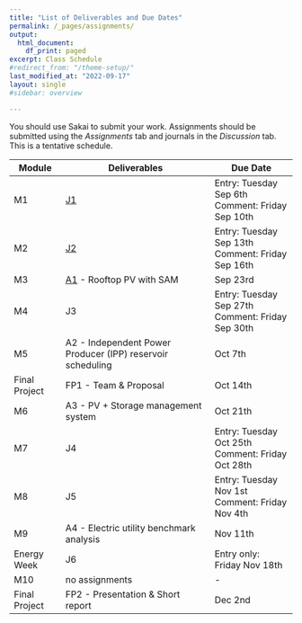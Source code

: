 ```yaml
---
title: "List of Deliverables and Due Dates"
permalink: /_pages/assignments/
output:
  html_document:
    df_print: paged
excerpt: Class Schedule
#redirect_from: "/theme-setup/"
last_modified_at: "2022-09-17"
layout: single
#sidebar: overview

---
```


You should use Sakai to submit your work. Assignments should be submitted using the *Assignments* tab and journals in the *Discussion* tab. This is a tentative schedule.
<br>

| Module |   Deliverables | Due Date |
|----|--------|--------------|
| M1 | [J1](https://sakai.duke.edu/portal/site/fc198b90-9d77-4c6b-8708-c9d0d044be5b/tool/26e522a4-84f3-4d97-9ad5-a7c405e8ea92/discussionForum/message/dfAllMessages) | Entry: Tuesday Sep 6th <br> Comment: Friday Sep 10th |
| M2 | [J2](https://sakai.duke.edu/portal/site/fc198b90-9d77-4c6b-8708-c9d0d044be5b/tool/26e522a4-84f3-4d97-9ad5-a7c405e8ea92/discussionForum/message/dfAllMessages) | Entry: Tuesday Sep 13th <br> Comment: Friday Sep 16th |
| M3 | [A1](https://sakai.duke.edu/portal/site/fc198b90-9d77-4c6b-8708-c9d0d044be5b/tool/bf736605-42a0-41a8-987a-754e3066d785?panel=Main) - Rooftop PV with SAM | Sep 23rd|
| M4 | J3 | Entry: Tuesday Sep 27th <br> Comment: Friday Sep 30th |
| M5 | A2 - Independent Power Producer (IPP) reservoir scheduling | Oct 7th|
| Final Project | FP1 - Team & Proposal | Oct 14th |
| M6 | A3 - PV + Storage management system | Oct 21th|
| M7 | J4 | Entry: Tuesday Oct 25th <br> Comment: Friday Oct 28th |
| M8 | J5 | Entry: Tuesday Nov 1st <br> Comment: Friday Nov 4th |
| M9 | A4 - Electric utility benchmark analysis | Nov 11th|
| Energy Week | J6 | Entry only: Friday Nov 18th |
| M10 | no assignments | - |
| Final Project | FP2 - Presentation & Short report | Dec 2nd |
